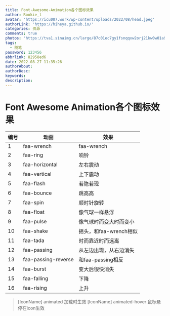 ```yaml
---
title: Font-Awesome-Animation各个图标效果
author: Rookie_l
avatar: 'https://icu007.work/wp-content/uploads/2022/08/head.jpeg'
authorLink: 'https://hiheya.github.io/'
categories: 资源
comments: true
photos: 'https://tva1.sinaimg.cn/large/87c01ec7gy1fsnqqxw2orj21kw0w01a9.jpg'
tags:
  - 随笔
password: 123456
abbrlink: 82958ed6
date: 2022-08-27 11:35:26
authorAbout:
authorDesc:
keywords:
description:
---
```


# Font Awesome Animation各个图标效果

| 编号 | 动画                | 效果                   |
| ---- | ------------------- | ---------------------- |
| 1    | faa-wrench          | faa-wrench             |
| 2    | faa-ring            | 响铃                   |
| 3    | faa-horizontal      | 左右震动               |
| 4    | faa-vertical        | 上下震动               |
| 5    | faa-flash           | 若隐若现               |
| 6    | faa-bounce          | 跳高高                 |
| 7    | faa-spin            | 顺时针旋转             |
| 8    | faa-float           | 像气球一样悬浮         |
| 9    | faa-pulse           | 像气球时而变大时而变小 |
| 10   | faa-shake           | 摇头，和faa-wrench相似 |
| 11   | faa-tada            | 时而靠近时而远离       |
| 12   | faa-passing         | 从左边出现，从右边消失 |
| 13   | faa-passing-reverse | 和faa-passing相反      |
| 14   | faa-burst           | 变大后很快消失         |
| 15   | faa-falling         | 下降                   |
| 16   | faa-rising          | 上升                   |

> [IconName] animated 加载时生效
> [IconName] animated-hover 鼠标悬停在icon生效

